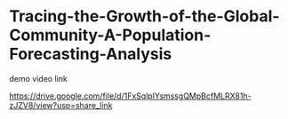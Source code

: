 # Tracing-the-Growth-of-the-Global-Community-A-Population-Forecasting-Analysis

demo video link 

https://drive.google.com/file/d/1FxSqlpIYsmssgQMpBcfMLRX81h-zJZV8/view?usp=share_link
